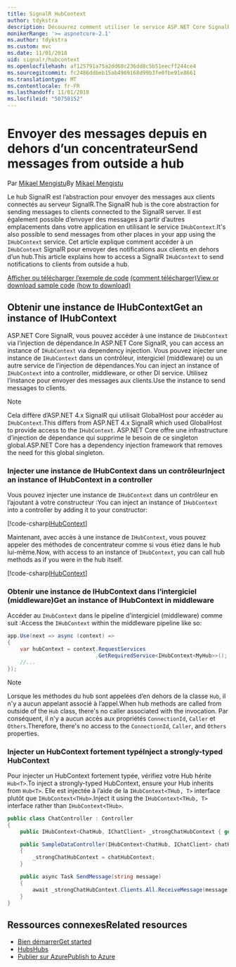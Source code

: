 ```yaml
---
title: SignalR HubContext
author: tdykstra
description: Découvrez comment utiliser le service ASP.NET Core SignalR HubContext pour envoyer des notifications aux clients à partir en dehors d’un concentrateur.
monikerRange: '>= aspnetcore-2.1'
ms.author: tdykstra
ms.custom: mvc
ms.date: 11/01/2018
uid: signalr/hubcontext
ms.openlocfilehash: af125791a75a2dd68c236dd8c5b51eecff244ce4
ms.sourcegitcommit: fc2486ddbeb15ab4969168d99b3fe0fbe91e8661
ms.translationtype: MT
ms.contentlocale: fr-FR
ms.lasthandoff: 11/01/2018
ms.locfileid: "50758152"
---
```

# <a name="send-messages-from-outside-a-hub"></a><span data-ttu-id="acf9d-103">Envoyer des messages depuis en dehors d’un concentrateur</span><span class="sxs-lookup"><span data-stu-id="acf9d-103">Send messages from outside a hub</span></span>

<span data-ttu-id="acf9d-104">Par [Mikael Mengistu](https://twitter.com/MikaelM_12)</span><span class="sxs-lookup"><span data-stu-id="acf9d-104">By [Mikael Mengistu](https://twitter.com/MikaelM_12)</span></span>

<span data-ttu-id="acf9d-105">Le hub SignalR est l’abstraction pour envoyer des messages aux clients connectés au serveur SignalR.</span><span class="sxs-lookup"><span data-stu-id="acf9d-105">The SignalR hub is the core abstraction for sending messages to clients connected to the SignalR server.</span></span> <span data-ttu-id="acf9d-106">Il est également possible d’envoyer des messages à partir d’autres emplacements dans votre application en utilisant le service `IHubContext`.</span><span class="sxs-lookup"><span data-stu-id="acf9d-106">It's also possible to send messages from other places in your app using the `IHubContext` service.</span></span> <span data-ttu-id="acf9d-107">Cet article explique comment accéder à un `IHubContext` SignalR pour envoyer des notifications aux clients en dehors d’un hub.</span><span class="sxs-lookup"><span data-stu-id="acf9d-107">This article explains how to access a SignalR `IHubContext` to send notifications to clients from outside a hub.</span></span>

<span data-ttu-id="acf9d-108">[Afficher ou télécharger l’exemple de code](https://github.com/aspnet/Docs/tree/master/aspnetcore/signalr/hubcontext/sample/) [(comment télécharger)](xref:index#how-to-download-a-sample)</span><span class="sxs-lookup"><span data-stu-id="acf9d-108">[View or download sample code](https://github.com/aspnet/Docs/tree/master/aspnetcore/signalr/hubcontext/sample/) [(how to download)](xref:index#how-to-download-a-sample)</span></span>

## <a name="get-an-instance-of-ihubcontext"></a><span data-ttu-id="acf9d-109">Obtenir une instance de IHubContext</span><span class="sxs-lookup"><span data-stu-id="acf9d-109">Get an instance of IHubContext</span></span>

<span data-ttu-id="acf9d-110">ASP.NET Core SignalR, vous pouvez accéder à une instance de `IHubContext` via l’injection de dépendance.</span><span class="sxs-lookup"><span data-stu-id="acf9d-110">In ASP.NET Core SignalR, you can access an instance of `IHubContext` via dependency injection.</span></span> <span data-ttu-id="acf9d-111">Vous pouvez injecter une instance de `IHubContext` dans un contrôleur, intergiciel (middleware) ou un autre service de l’injection de dépendances.</span><span class="sxs-lookup"><span data-stu-id="acf9d-111">You can inject an instance of `IHubContext` into a controller, middleware, or other DI service.</span></span> <span data-ttu-id="acf9d-112">Utilisez l’instance pour envoyer des messages aux clients.</span><span class="sxs-lookup"><span data-stu-id="acf9d-112">Use the instance to send messages to clients.</span></span>

> [!NOTE]
> <span data-ttu-id="acf9d-113">Cela diffère d’ASP.NET 4.x SignalR qui utilisait GlobalHost pour accéder au `IHubContext`.</span><span class="sxs-lookup"><span data-stu-id="acf9d-113">This differs from ASP.NET 4.x SignalR which used GlobalHost to provide access to the `IHubContext`.</span></span> <span data-ttu-id="acf9d-114">ASP.NET Core offre une infrastructure d’injection de dépendance qui supprime le besoin de ce singleton global.</span><span class="sxs-lookup"><span data-stu-id="acf9d-114">ASP.NET Core has a dependency injection framework that removes the need for this global singleton.</span></span>

### <a name="inject-an-instance-of-ihubcontext-in-a-controller"></a><span data-ttu-id="acf9d-115">Injecter une instance de IHubContext dans un contrôleur</span><span class="sxs-lookup"><span data-stu-id="acf9d-115">Inject an instance of IHubContext in a controller</span></span>

<span data-ttu-id="acf9d-116">Vous pouvez injecter une instance de `IHubContext` dans un contrôleur en l’ajoutant à votre constructeur :</span><span class="sxs-lookup"><span data-stu-id="acf9d-116">You can inject an instance of `IHubContext` into a controller by adding it to your constructor:</span></span>

[!code-csharp[IHubContext](hubcontext/sample/Controllers/HomeController.cs?range=12-19,57)]

<span data-ttu-id="acf9d-117">Maintenant, avec accès à une instance de `IHubContext`, vous pouvez appeler des méthodes de concentrateur comme si vous étiez dans le hub lui-même.</span><span class="sxs-lookup"><span data-stu-id="acf9d-117">Now, with access to an instance of `IHubContext`, you can call hub methods as if you were in the hub itself.</span></span>

[!code-csharp[IHubContext](hubcontext/sample/Controllers/HomeController.cs?range=21-25)]

### <a name="get-an-instance-of-ihubcontext-in-middleware"></a><span data-ttu-id="acf9d-118">Obtenir une instance de IHubContext dans l’intergiciel (middleware)</span><span class="sxs-lookup"><span data-stu-id="acf9d-118">Get an instance of IHubContext in middleware</span></span>

<span data-ttu-id="acf9d-119">Accéder au `IHubContext` dans le pipeline d’intergiciel (middleware) comme suit :</span><span class="sxs-lookup"><span data-stu-id="acf9d-119">Access the `IHubContext` within the middleware pipeline like so:</span></span>

```csharp
app.Use(next => async (context) =>
{
    var hubContext = context.RequestServices
                            .GetRequiredService<IHubContext<MyHub>>();
    //...
});
```

> [!NOTE]
> <span data-ttu-id="acf9d-120">Lorsque les méthodes du hub sont appelées d’en dehors de la classe `Hub`, il n'y a aucun appelant associé à l’appel.</span><span class="sxs-lookup"><span data-stu-id="acf9d-120">When hub methods are called from outside of the `Hub` class, there's no caller associated with the invocation.</span></span> <span data-ttu-id="acf9d-121">Par conséquent, il n'y a aucun accès aux propriétés `ConnectionId`, `Caller` et `Others`.</span><span class="sxs-lookup"><span data-stu-id="acf9d-121">Therefore, there's no access to the `ConnectionId`, `Caller`, and `Others` properties.</span></span>

### <a name="inject-a-strongly-typed-hubcontext"></a><span data-ttu-id="acf9d-122">Injecter un HubContext fortement typé</span><span class="sxs-lookup"><span data-stu-id="acf9d-122">Inject a strongly-typed HubContext</span></span>

<span data-ttu-id="acf9d-123">Pour injecter un HubContext fortement typée, vérifiez votre Hub hérite `Hub<T>`.</span><span class="sxs-lookup"><span data-stu-id="acf9d-123">To inject a strongly-typed HubContext, ensure your Hub inherits from `Hub<T>`.</span></span> <span data-ttu-id="acf9d-124">Elle est injectée à l’aide de la `IHubContext<THub, T>` interface plutôt que `IHubContext<THub>`.</span><span class="sxs-lookup"><span data-stu-id="acf9d-124">Inject it using the `IHubContext<THub, T>` interface rather than `IHubContext<THub>`.</span></span>

```csharp
public class ChatController : Controller
{
    public IHubContext<ChatHub, IChatClient> _strongChatHubContext { get; }

    public SampleDataController(IHubContext<ChatHub, IChatClient> chatHubContext)
    {
        _strongChatHubContext = chatHubContext;
    }

    public async Task SendMessage(string message)
    {
        await _strongChatHubContext.Clients.All.ReceiveMessage(message);
    }
}
```

## <a name="related-resources"></a><span data-ttu-id="acf9d-125">Ressources connexes</span><span class="sxs-lookup"><span data-stu-id="acf9d-125">Related resources</span></span>

* [<span data-ttu-id="acf9d-126">Bien démarrer</span><span class="sxs-lookup"><span data-stu-id="acf9d-126">Get started</span></span>](xref:tutorials/signalr)
* [<span data-ttu-id="acf9d-127">Hubs</span><span class="sxs-lookup"><span data-stu-id="acf9d-127">Hubs</span></span>](xref:signalr/hubs)
* [<span data-ttu-id="acf9d-128">Publier sur Azure</span><span class="sxs-lookup"><span data-stu-id="acf9d-128">Publish to Azure</span></span>](xref:signalr/publish-to-azure-web-app)
